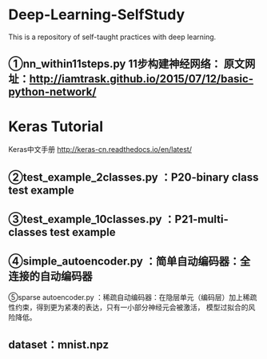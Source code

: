 # Deep-Learning-SelfStudy
This is a repository of self-taught practices with deep learning.

①nn_within11steps.py
11步构建神经网络：
原文网址：http://iamtrask.github.io/2015/07/12/basic-python-network/ 
---------------
Keras Tutorial
======
Keras中文手册
http://keras-cn.readthedocs.io/en/latest/

②test_example_2classes.py ：P20-binary class test example
------
③test_example_10classes.py ：P21-multi-classes test example
-------
④simple_autoencoder.py ：简单自动编码器：全连接的自动编码器
---
⑤sparse autoencoder.py ：稀疏自动编码器：在隐层单元（编码层）加上稀疏性约束，得到更为紧凑的表达，只有一小部分神经元会被激活，
                         模型过拟合的风险降低。

 dataset：mnist.npz
----------------
